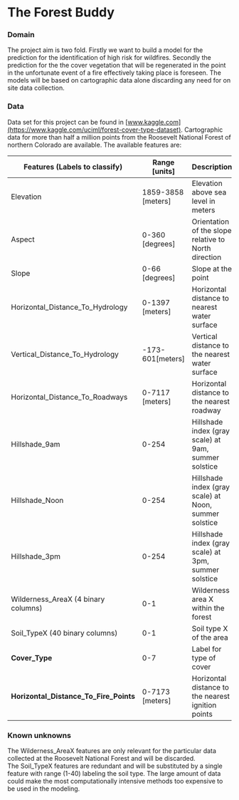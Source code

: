 # The Forest Buddy
### Domain
The project aim is two fold. Firstly we want to build a model for the prediction for the identification of high risk for wildfires. Secondly the prediction for the the cover vegetation that will be regenerated in the point in the unfortunate event of a fire effectively taking place is foreseen. The models will be based on cartographic data alone discarding any need for on site data collection.

### Data
Data set for this project can be found in [www.kaggle.com](https://www.kaggle.com/uciml/forest-cover-type-dataset).
Cartographic data for more than half a million points from the Roosevelt National Forest of northern Colorado are available. The available features are:

| Features (**Labels to classify**)   | Range [units]       | Description                           |
|---------                            |--------             |--------                               |  
| Elevation                           | 1859-3858 [meters]  | Elevation above sea level in meters   |   
| Aspect                              | 0-360 [degrees]     | Orientation of the slope relative to North direction  |
| Slope                               | 0-66 [degrees]      | Slope at the point                  |
| Horizontal_Distance_To_Hydrology    | 0-1397 [meters]     | Horizontal distance to nearest water surface     |
| Vertical_Distance_To_Hydrology      | -173-601[meters]    | Vertical distance to the nearest water surface         |
| Horizontal_Distance_To_Roadways     | 0-7117 [meters]     | Horizontal distance to the nearest roadway        |
| Hillshade_9am                       | 0-254               | Hillshade index (gray scale) at 9am, summer solstice        |
| Hillshade_Noon                      | 0-254               | Hillshade index (gray scale) at Noon, summer solstice         |
| Hillshade_3pm                       | 0-254               | Hillshade index (gray scale) at 3pm, summer solstice         |
| Wilderness_AreaX (4 binary columns) | 0-1                 | Wilderness area X within the forest         |
| Soil_TypeX (40 binary columns)      | 0-1                 | Soil type X of the area        |
|**Cover_Type**                        | 0-7                | Label for type of cover        |
|**Horizontal_Distance_To_Fire_Points**| 0-7173 [meters]    | Horizontal distance to the nearest ignition points       |

### Known unknowns  

The Wilderness_AreaX features are only relevant for the particular data collected at the Roosevelt National Forest and will be discarded.  
The Soil_TypeX features are redundant and will be substituted by a single feature with range (1-40) labeling the soil type.
The large amount of data could make the most computationally intensive methods too expensive to be used in the modeling.    
